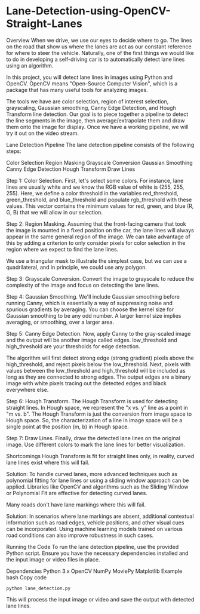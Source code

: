 # Lane-Detection-using-OpenCV-Straight-Lanes
Overview
When we drive, we use our eyes to decide where to go. The lines on the road that show us where the lanes are act as our constant reference for where to steer the vehicle. Naturally, one of the first things we would like to do in developing a self-driving car is to automatically detect lane lines using an algorithm.

In this project, you will detect lane lines in images using Python and OpenCV. OpenCV means "Open-Source Computer Vision", which is a package that has many useful tools for analyzing images.

The tools we have are color selection, region of interest selection, grayscaling, Gaussian smoothing, Canny Edge Detection, and Hough Transform line detection. Our goal is to piece together a pipeline to detect the line segments in the image, then average/extrapolate them and draw them onto the image for display. Once we have a working pipeline, we will try it out on the video stream.

Lane Detection Pipeline
The lane detection pipeline consists of the following steps:

Color Selection
Region Masking
Grayscale Conversion
Gaussian Smoothing
Canny Edge Detection
Hough Transform
Draw Lines

Step 1: Color Selection.
First, let's select some colors. For instance, lane lines are usually white and we know the RGB value of white is (255, 255, 255). Here, we define a color threshold in the variables red_threshold, green_threshold, and blue_threshold and populate rgb_threshold with these values. This vector contains the minimum values for red, green, and blue (R, G, B) that we will allow in our selection.

Step 2: Region Masking.
Assuming that the front-facing camera that took the image is mounted in a fixed position on the car, the lane lines will always appear in the same general region of the image. We can take advantage of this by adding a criterion to only consider pixels for color selection in the region where we expect to find the lane lines.

We use a triangular mask to illustrate the simplest case, but we can use a quadrilateral, and in principle, we could use any polygon.

Step 3: Grayscale Conversion.
Convert the image to grayscale to reduce the complexity of the image and focus on detecting the lane lines.

Step 4: Gaussian Smoothing.
We'll include Gaussian smoothing before running Canny, which is essentially a way of suppressing noise and spurious gradients by averaging. You can choose the kernel size for Gaussian smoothing to be any odd number. A larger kernel size implies averaging, or smoothing, over a larger area.

Step 5: Canny Edge Detection.
Now, apply Canny to the gray-scaled image and the output will be another image called edges. low_threshold and high_threshold are your thresholds for edge detection.

The algorithm will first detect strong edge (strong gradient) pixels above the high_threshold, and reject pixels below the low_threshold. Next, pixels with values between the low_threshold and high_threshold will be included as long as they are connected to strong edges. The output edges are a binary image with white pixels tracing out the detected edges and black everywhere else.

Step 6: Hough Transform.
The Hough Transform is used for detecting straight lines. In Hough space, we represent the "x vs. y" line as a point in "m vs. b". The Hough Transform is just the conversion from image space to Hough space. So, the characterization of a line in image space will be a single point at the position (m, b) in Hough space.

Step 7: Draw Lines.
Finally, draw the detected lane lines on the original image. Use different colors to mark the lane lines for better visualization.

Shortcomings
Hough Transform is fit for straight lines only, in reality, curved lane lines exist where this will fail.

Solution: To handle curved lanes, more advanced techniques such as polynomial fitting for lane lines or using a sliding window approach can be applied. Libraries like OpenCV and algorithms such as the Sliding Window or Polynomial Fit are effective for detecting curved lanes.

Many roads don't have lane markings where this will fail.

Solution: In scenarios where lane markings are absent, additional contextual information such as road edges, vehicle positions, and other visual cues can be incorporated. Using machine learning models trained on various road conditions can also improve robustness in such cases.

Running the Code
To run the lane detection pipeline, use the provided Python script. Ensure you have the necessary dependencies installed and the input image or video files in place.

Dependencies
Python 3.x
OpenCV
NumPy
MoviePy
Matplotlib
Example
bash
Copy code

`python lane_detection.py`

This will process the input image or video and save the output with detected lane lines.
